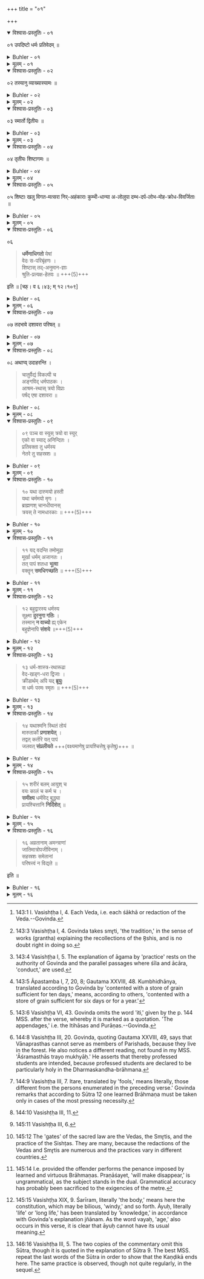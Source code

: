+++
title = "०१"

+++

<details open><summary>विश्वास-प्रस्तुतिः - ०१</summary>

०१  उपदिष्टो धर्मः प्रतिवेदम् ॥
</details>

<details><summary>Buhler - ०१</summary>

1. The sacred law is taught in each Veda. [^fn_729]

[^fn_729]: 143:1 I. Vasishṭḥa I, 4. Each Veda, i.e. each śākhā or redaction of the Veda.--Govinda.
</details>

<details><summary>मूलम् - ०१</summary>

०१  उपदिष्टो धर्मः प्रतिवेदम् ॥
</details>

<details open><summary>विश्वास-प्रस्तुतिः - ०२</summary>

०२  तस्यानु व्याख्यास्यामः ॥
</details>

<details><summary>Buhler - ०२</summary>

2. We will explain (it) in accordance with that.
</details>

<details><summary>मूलम् - ०२</summary>

०२  तस्यानु व्याख्यास्यामः ॥
</details>

<details open><summary>विश्वास-प्रस्तुतिः - ०३</summary>

०३  स्मार्तो द्वितीयः ॥
</details>

<details><summary>Buhler - ०३</summary>

3. (The sacred law), taught in the Tradition (Smr̥ti, stands) second. [^fn_730]


[^fn_730]: 143:3 Vasishṭḥa I, 4. Govinda takes smr̥ti, 'the tradition,' in the sense of works (grantha) explaining the recollections of the R̥shis, and is no doubt right in doing so.
</details>

<details><summary>मूलम् - ०३</summary>

०३  स्मार्तो द्वितीयः ॥
</details>

<details open><summary>विश्वास-प्रस्तुतिः - ०४</summary>

०४  तृतीयः शिष्टागमः ॥
</details>

<details><summary>Buhler - ०४</summary>

4. The practice of the Śishṭas (stands) third. [^fn_731]

[^fn_731]: 143:4 Vasishṭḥa I, 5. The explanation of āgama by 'practice' rests on the authority of Govinda and the parallel passages where śīla and ācāra, 'conduct,' are used.
</details>

<details><summary>मूलम् - ०४</summary>

०४  तृतीयः शिष्टागमः ॥
</details>

<details open><summary>विश्वास-प्रस्तुतिः - ०५</summary>

०५  शिष्टाः खलु विगत-मत्सरा निर्-अहंकाराः कुम्भी-धान्या अ-लोलुपा दम्भ-दर्प-लोभ-मोह-क्रोध-विवर्जिताः ॥
</details>

<details><summary>Buhler - ०५</summary>

5. Śishṭas, forsooth, (are those) who are free from envy, free from pride, contented with a store of grain sufficient for ten days, free from covetousness, and free from hypocrisy, arrogance, greed, perplexity, and anger. [^fn_732]

[^fn_732]: 143:5 Āpastamba I, 7, 20, 8; Gautama XXVIII, 48. Kumbhidhānya, translated according to Govinda by 'contented with a store of grain sufficient for ten days,' means, according to others, 'contented with a store of grain sufficient for six days or for a year.'
</details>

<details><summary>मूलम् - ०५</summary>

०५  शिष्टाः खलु विगतमत्सरा निरहंकाराः कुम्भीधान्या अलोलुपा दम्भदर्पलोभमोहक्रोधविवर्जिताः ॥
</details>

<details open><summary>विश्वास-प्रस्तुतिः - ०६</summary>

०६  

> **धर्मेणाधिगतो** येषां  
वेदः स-परिबृंहणः ।  
शिष्टास् तद्-अनुमान-ज्ञाः  
श्रुति-प्रत्यक्ष-हेतवः ॥ +++(5)+++

इति ॥ [च्फ़्। व ६।४३; म् १२।१०९]
</details>

<details><summary>Buhler - ०६</summary>

p. 144

6. '(Those are called) Śishṭas who, in accordance with the sacred law, have studied the Veda together [^fn_733] with its appendages, know how to draw inferences from that, (and) are able to adduce proofs perceptible by the senses from the revealed texts.'


[^fn_733]: 143:6 Vasishṭḥa VI, 43. Govinda omits the word 'iti,' given by the p. 144 MSS. after the verse, whereby it is marked as a quotation. 'The appendages,' i.e. the Itihāsas and Purāṇas.--Govinda.
</details>

<details><summary>मूलम् - ०६</summary>

०६  धर्मेणाधिगतो येषां वेदः सपरिबृंहणः ।  
शिष्टास् तदनुमानज्ञाः श्रुतिप्रत्यक्षहेतवः ॥ इति ॥ [च्फ़्। व ६।४३; म् १२।१०९]
</details>

<details open><summary>विश्वास-प्रस्तुतिः - ०७</summary>

०७  तदभावे दशावरा परिषत् ॥
</details>

<details><summary>Buhler - ०७</summary>

7. On failure of them, an assembly consisting at least of ten members (shall decide disputed points of law).
</details>

<details><summary>मूलम् - ०७</summary>

०७  तदभावे दशावरा परिषत् ॥
</details>

<details open><summary>विश्वास-प्रस्तुतिः - ०८</summary>

०८  अथाप्य् उदाहरन्ति ।  

> चातुर्वैद्यं विकल्पी च  
अङ्गविद् धर्मपाठकः ।  
आश्रम-स्थास् त्रयो विप्राः  
पर्षद् एषा दशावरा ॥
</details>

<details><summary>Buhler - ०८</summary>

8. Now they quote also (the following verses):

> 'Four men, who each know one of the four Vedas, a Mīmāṁsaka,  
> one who knows the Aṅgas,  
> one who recites (the works on) the sacred law,  
> and three Brāhmaṇas belonging to (three different) orders, (constitute) an assembly consisting, at least, of ten members.' [^fn_734]

[^fn_734]: 144:8 Vasishṭḥa III, 20. Govinda, quoting Gautama XXVIII, 49, says that Vānaprasthas cannot serve as members of Parishads, because they live in the forest. He also notices a different reading, not found in my MSS. 'Āśramasthās trayo mukhyāḥ.' He asserts that thereby professed students are intended, because professed students are declared to be particularly holy in the Dharmaskandha-brāhmana.
</details>

<details><summary>मूलम् - ०८</summary>

०८  अथाप्य् उदाहरन्ति ।  
चातुर्वैद्यं विकल्पी च अङ्गविद् धर्मपाठकः ।  
आश्रमस्थास् त्रयो विप्राः पर्षद् एषा दशावरा ॥
</details>

<details open><summary>विश्वास-प्रस्तुतिः - ०९</summary>

> ०९ पञ्च वा स्युस् त्रयो वा स्युर्  
एको वा स्याद् अनिन्दितः ।  
प्रतिवक्ता तु धर्मस्य  
नेतरे तु सहस्रशः ॥
</details>

<details><summary>Buhler - ०९</summary>

9. 'There may be five, or there may be three, or there may be one blameless man, who decides (questions regarding) the sacred law. But a thousand fools (can)not (do it).' [^fn_735]

[^fn_735]: 144:9 Vasishṭḥa III, 7. Itare, translated by 'fools,' means literally, those different from the persons enumerated in the preceding verse.' Govinda remarks that according to Sūtra 12 one learned Brāhmaṇa must be taken only in cases of the most pressing necessity.
</details>

<details><summary>मूलम् - ०९</summary>

०९  पञ्च वा स्युस् त्रयो वा स्युर् एको वा स्याद् अनिन्दितः ।  
प्रतिवक्ता तु धर्मस्य नेतरे तु सहस्रशः ॥
</details>

<details open><summary>विश्वास-प्रस्तुतिः - १०</summary>

> १०  यथा दारुमयो हस्ती  
यथा चर्ममयो मृगः ।  
ब्राह्मणश् चानधीयानस्  
त्रयस् ते नामधारकाः ॥ +++(5)+++
</details>

<details><summary>Buhler - १०</summary>

10. 'As an elephant made of wood, as an antelope made of leather, such is an unlearned Brāhmaṇa: those three having nothing but the name (of their kind).' [^fn_736]

[^fn_736]: 144:10 Vasishṭḥa III, 11.

p. 145

</details>

<details><summary>मूलम् - १०</summary>

१०  यथा दारुमयो हस्ती यथा चर्ममयो मृगः ।  
ब्राह्मणश् चानधीयानस् त्रयस् ते नामधारकाः ॥
</details>

<details open><summary>विश्वास-प्रस्तुतिः - ११</summary>

> ११  यद् वदन्ति तमोमूढा  
मूर्खा धर्मम् अजानतः ।  
तत् पापं शतधा **भूत्वा**  
वक्तॄन् **समधिगच्छति** ॥ +++(5)+++
</details>

<details><summary>Buhler - ११</summary>

11. 'That sin which dunces, perplexed by ignorance and unacquainted with the sacred law, declare (to be duty), falls, increased a hundredfold, on those who propound it.' [^fn_737]

[^fn_737]: 145:11 Vasishṭḥa III, 6.
</details>

<details><summary>मूलम् - ११</summary>

११  यद् वदन्ति तमोमूढा मूर्खा धर्मम् अजानतः ।  
तत् पापं शतधा भूत्वा वक्तृ̄न् समधिगच्छति ॥
</details>

<details open><summary>विश्वास-प्रस्तुतिः - १२</summary>

> १२  बहुद्वारस्य धर्मस्य  
सूक्ष्मा **दुरनुगा गतिः** ।  
तस्मान् **न वाच्यो** ह्य् एकेन  
बहुज्ञेनापि **संशये** ॥+++(5)+++
</details>

<details><summary>Buhler - १२</summary>

12. 'Narrow and difficult to find is the path of the sacred law, towards which many gates lead. Hence, if there is a doubt, it must not be propounded by one man (only), however learned he may be.' [^fn_738]

[^fn_738]: 145:12 The 'gates' of the sacred law are the Vedas, the Smr̥tis, and the practice of the Sishṭas. They are many, because the redactions of the Vedas and Smr̥tis are numerous and the practices vary in different countries.
</details>

<details><summary>मूलम् - १२</summary>

१२  बहुद्वारस्य धर्मस्य सूक्ष्मा दुरनुगा गतिः ।  
तस्मान् न वाच्यो ह्य् एकेन बहुज्ञेनापि संशये ॥
</details>

<details open><summary>विश्वास-प्रस्तुतिः - १३</summary>

> १३  धर्म-शास्त्र-रथारूढा  
वेद-खड्ग-धरा द्विजाः ।  
क्रीडार्थम् अपि यद् **ब्रूयुः**  
स धर्मः परमः स्मृतः ॥ +++(5)+++
</details>

<details><summary>Buhler - १३</summary>

13. 'What Brāhmaṇas, riding in the chariot of the law (and) wielding the sword of the Veda, propound even in jest, that is declared to be the highest law.'
</details>

<details><summary>मूलम् - १३</summary>

१३  धर्मशास्त्ररथारूढा वेदखड्गधरा द्विजाः ।  
क्रीडार्थम् अपि यद् ब्रूयुः स धर्मः परमः स्मृतः ॥
</details>

<details open><summary>विश्वास-प्रस्तुतिः - १४</summary>

> १४  यथाश्मनि स्थितं तोयं  
मारुतार्कौ **प्रणाशयेत्** ।  
तद्वत् कर्तरि यत् पापं  
जलवत् **संप्रलीयते** +++(वक्ष्यमाणेषु प्रायश्चित्तेषु कृतेषु)+++ ॥
</details>

<details><summary>Buhler - १४</summary>

14. 'As wind and sun will make water, collected on a stone, disappear, even so the sin that (cleaves) to an offender completely vanishes like water.' [^fn_739]

[^fn_739]: 145:14 I.e. provided the offender performs the penance imposed by learned and virtuous Brāhmaṇas. Praṇāśayet, 'will make disappear,' is ungrammatical, as the subject stands in the dual. Grammatical accuracy has probably been sacrificed to the exigencies of the metre.
</details>

<details><summary>मूलम् - १४</summary>

१४  यथाश्मनि स्थितं तोयं मारुतार्कौ प्रणाशयेत् ।  
तद्वत् कर्तरि यत् पापं जलवत् संप्रलीयते ॥
</details>

<details open><summary>विश्वास-प्रस्तुतिः - १५</summary>

> १५  शरीरं बलम् आयुश् च  
वयः कालं च कर्म च ।  
**समीक्ष्य** धर्मविद् बुद्ध्या  
प्रायश्चित्तानि **निर्दिशेत्** ॥
</details>

<details><summary>Buhler - १५</summary>

15. 'He who knows the sacred law shall fix the penances with discernment, taking into consideration the constitution, the strength, the knowledge, and the age (of the offender), as well as the time and the deed.' [^fn_740]

[^fn_740]: 145:15 Vasishṭḥa XIX, 9. Śarīram, literally 'the body,' means here the constitution, which may be bilious, 'windy,' and so forth. Āyuḥ, literally 'life' or 'long life,' has been translated by 'knowledge,' in accordance with Govinda's explanation jñānam. As the word vayaḥ, 'age,' also occurs in this verse, it is clear that āyuḥ cannot have its usual meaning.

p. 146
</details>

<details><summary>मूलम् - १५</summary>

१५  शरीरं बलम् आयुश् च वयः कालं च कर्म च ।  
समीक्ष्य धर्मविद् बुद्ध्या प्रायश्चित्तानि निर्दिशेत् ॥
</details>

<details open><summary>विश्वास-प्रस्तुतिः - १६</summary>

> १६  अव्रतानाम् अमन्त्राणां  
जातिमात्रोपजीविनाम् ।  
सहस्रशः समेतानां  
परिषत्त्वं न विद्यते ॥ 

इति ॥
</details>

<details><summary>Buhler - १६</summary>

> 16. Many thousands (of Brāhmaṇas) cannot form a (legal) assembly (for declaring the sacred law), if they have not fulfilled their sacred duties, are unacquainted with the Veda, and subsist only by the name of their caste. [^fn_741]

[^fn_741]: 146:16 Vasishṭḥa III, 5. The two copies of the commentary omit this Sūtra, though it is quoted in the explanation of Sūtra 9. The best MSS. repeat the last words of the Sūtra in order to show that the Kaṇḍikā ends here. The same practice is observed, though not quite regularly, in the sequel.
</details>

<details><summary>मूलम् - १६</summary>

१६  अव्रतानाम् अमन्त्राणां जातिमात्रोपजीविनाम् ।  
सहस्रशः समेतानां परिषत्त्वं न विद्यते ॥ इति ॥
</details>
